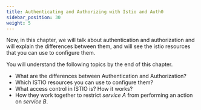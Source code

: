 ```yaml
---
title: Authenticating and Authorizing with Istio and Auth0
sidebar_position: 30
weight: 5
---
```


Now, in this chapter, we will talk about authentication and authorization and will explain the differences between them, and will see the istio resources that you can use to configure them. 

You will understand the following topics by the end of this chapter.

* What are the differences between Authentication and Authorization?
* Which ISTIO resources you can use to configure them?
* What access control in ISTIO is? How it works?
* How they work together to restrict *service A* from performing an action on *service B*.


